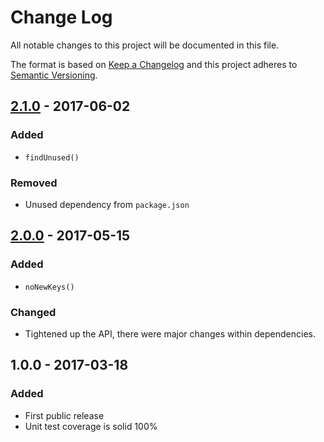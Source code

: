 # Change Log
All notable changes to this project will be documented in this file.

The format is based on [Keep a Changelog](http://keepachangelog.com/)
and this project adheres to [Semantic Versioning](http://semver.org/).

## [2.1.0] - 2017-06-02
### Added
- `findUnused()`
### Removed
- Unused dependency from `package.json`

## [2.0.0] - 2017-05-15
### Added
- `noNewKeys()`

### Changed
- Tightened up the API, there were major changes within dependencies.

## 1.0.0 - 2017-03-18
### Added
- First public release
- Unit test coverage is solid 100%

[2.1.0]: https://github.com/codsen/json-comb-core/compare/v2.0.0...v2.1.0
[2.0.0]: https://github.com/codsen/json-comb-core/compare/v1.0.1...v2.0.0

